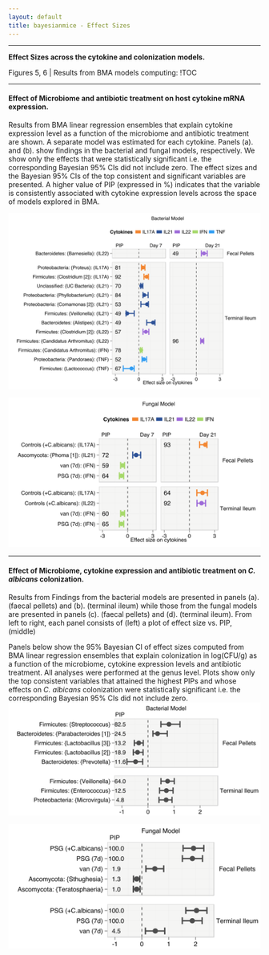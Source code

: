 ```yaml
---
layout: default
title: bayesianmice - Effect Sizes
---
```

---
**Effect Sizes across the cytokine and colonization models.**

Figures 5, 6 | Results from BMA models computing:
!TOC


---
#### Effect of Microbiome and antibiotic treatment on host cytokine mRNA expression.
Results from BMA linear regression ensembles that explain cytokine expression level as a function of the microbiome and antibiotic treatment are shown. A separate model was estimated for each cytokine. Panels (a). and (b). show findings in the bacterial and fungal models, respectively. We show only the effects that were statistically significant i.e. the corresponding Bayesian 95% CIs did not include zero. The effect sizes and the Bayesian 95% CIs of the top consistent and significant variables are presented. A higher value of PIP (expressed in %) indicates that the variable is consistently associated with cytokine expression levels across the space of models explored in BMA.

![Effect of bacteria and antibiotics on cytokines in fecal pellets.](assets/figures/forestplot_cyto_bact.svg)

![Effect of fungi and antibiotics on cytokines in terminal ileum.](assets/figures/forestplot_cyto_fung.svg)

---
#### Effect of Microbiome, cytokine expression and antibiotic treatment on _C. albicans_ colonization.
Results from  Findings from the bacterial models are presented in panels (a). (faecal pellets) and (b). (terminal ileum) while those from the fungal models are presented in panels (c). (faecal pellets) and (d). (terminal ileum). From left to right, each panel consists of (left) a plot of effect size vs. PIP, (middle)

Panels below show the 95% Bayesian CI of effect sizes computed from BMA linear regression ensembles that explain colonization in log(CFU/g) as a function of the microbiome, cytokine expression levels and antibiotic treatment. All analyses were performed at the genus level. Plots show only the top consistent variables that attained the highest PIPs and whose effects on _C. albicans_ colonization were statistically significant i.e. the corresponding Bayesian 95% CIs did not include zero.
![Effect of bacteria and cytokines on _C. albicans_ colonization.](assets/figures/forestplot_cfu_bact.svg)

![Effect of fungi and cytokines on _C. albicans_ colonization.](assets/figures/forestplot_cfu_fung.svg)
